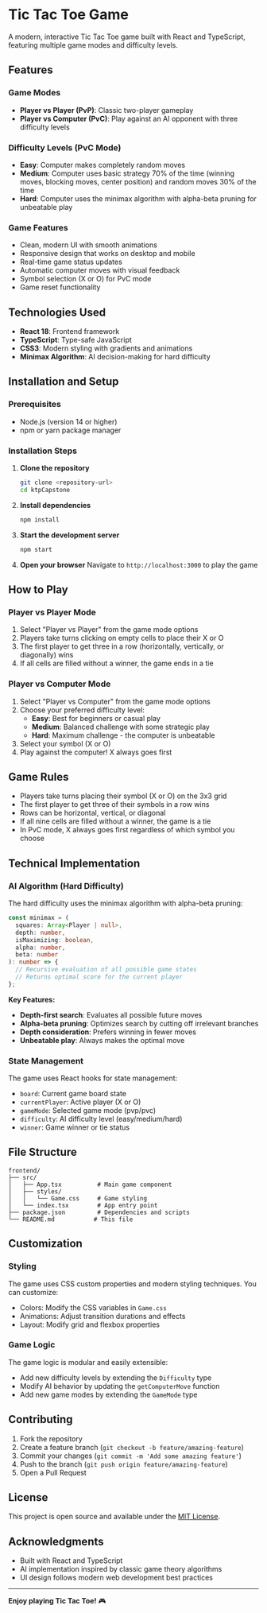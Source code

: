 # Tic Tac Toe Game

A modern, interactive Tic Tac Toe game built with React and TypeScript, featuring multiple game modes and difficulty levels.

## Features

### Game Modes

- **Player vs Player (PvP)**: Classic two-player gameplay
- **Player vs Computer (PvC)**: Play against an AI opponent with three difficulty levels

### Difficulty Levels (PvC Mode)

- **Easy**: Computer makes completely random moves
- **Medium**: Computer uses basic strategy 70% of the time (winning moves, blocking moves, center position) and random moves 30% of the time
- **Hard**: Computer uses the minimax algorithm with alpha-beta pruning for unbeatable play

### Game Features

- Clean, modern UI with smooth animations
- Responsive design that works on desktop and mobile
- Real-time game status updates
- Automatic computer moves with visual feedback
- Symbol selection (X or O) for PvC mode
- Game reset functionality

## Technologies Used

- **React 18**: Frontend framework
- **TypeScript**: Type-safe JavaScript
- **CSS3**: Modern styling with gradients and animations
- **Minimax Algorithm**: AI decision-making for hard difficulty

## Installation and Setup

### Prerequisites

- Node.js (version 14 or higher)
- npm or yarn package manager

### Installation Steps

1. **Clone the repository**

   ```bash
   git clone <repository-url>
   cd ktpCapstone
   ```

2. **Install dependencies**

   ```bash
   npm install
   ```

3. **Start the development server**

   ```bash
   npm start
   ```

4. **Open your browser**
   Navigate to `http://localhost:3000` to play the game

## How to Play

### Player vs Player Mode

1. Select "Player vs Player" from the game mode options
2. Players take turns clicking on empty cells to place their X or O
3. The first player to get three in a row (horizontally, vertically, or diagonally) wins
4. If all cells are filled without a winner, the game ends in a tie

### Player vs Computer Mode

1. Select "Player vs Computer" from the game mode options
2. Choose your preferred difficulty level:
   - **Easy**: Best for beginners or casual play
   - **Medium**: Balanced challenge with some strategic play
   - **Hard**: Maximum challenge - the computer is unbeatable
3. Select your symbol (X or O)
4. Play against the computer! X always goes first

## Game Rules

- Players take turns placing their symbol (X or O) on the 3x3 grid
- The first player to get three of their symbols in a row wins
- Rows can be horizontal, vertical, or diagonal
- If all nine cells are filled without a winner, the game is a tie
- In PvC mode, X always goes first regardless of which symbol you choose

## Technical Implementation

### AI Algorithm (Hard Difficulty)

The hard difficulty uses the minimax algorithm with alpha-beta pruning:

```typescript
const minimax = (
  squares: Array<Player | null>,
  depth: number,
  isMaximizing: boolean,
  alpha: number,
  beta: number
): number => {
  // Recursive evaluation of all possible game states
  // Returns optimal score for the current player
};
```

**Key Features:**

- **Depth-first search**: Evaluates all possible future moves
- **Alpha-beta pruning**: Optimizes search by cutting off irrelevant branches
- **Depth consideration**: Prefers winning in fewer moves
- **Unbeatable play**: Always makes the optimal move

### State Management

The game uses React hooks for state management:

- `board`: Current game board state
- `currentPlayer`: Active player (X or O)
- `gameMode`: Selected game mode (pvp/pvc)
- `difficulty`: AI difficulty level (easy/medium/hard)
- `winner`: Game winner or tie status

## File Structure

```
frontend/
├── src/
│   ├── App.tsx          # Main game component
│   ├── styles/
│   │   └── Game.css     # Game styling
│   └── index.tsx        # App entry point
├── package.json         # Dependencies and scripts
└── README.md           # This file
```

## Customization

### Styling

The game uses CSS custom properties and modern styling techniques. You can customize:

- Colors: Modify the CSS variables in `Game.css`
- Animations: Adjust transition durations and effects
- Layout: Modify grid and flexbox properties

### Game Logic

The game logic is modular and easily extensible:

- Add new difficulty levels by extending the `Difficulty` type
- Modify AI behavior by updating the `getComputerMove` function
- Add new game modes by extending the `GameMode` type

## Contributing

1. Fork the repository
2. Create a feature branch (`git checkout -b feature/amazing-feature`)
3. Commit your changes (`git commit -m 'Add some amazing feature'`)
4. Push to the branch (`git push origin feature/amazing-feature`)
5. Open a Pull Request

## License

This project is open source and available under the [MIT License](LICENSE).

## Acknowledgments

- Built with React and TypeScript
- AI implementation inspired by classic game theory algorithms
- UI design follows modern web development best practices

---

**Enjoy playing Tic Tac Toe!** 🎮
